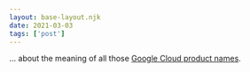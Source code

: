 ```yaml
---
layout: base-layout.njk
date: 2021-03-03
tags: ['post']
---
```


... about the meaning of all those [Google Cloud product names](https://cloud.google.com/blog/topics/developers-practitioners/back-popular-demand-google-cloud-products-4-words-or-less-2021-edition).
